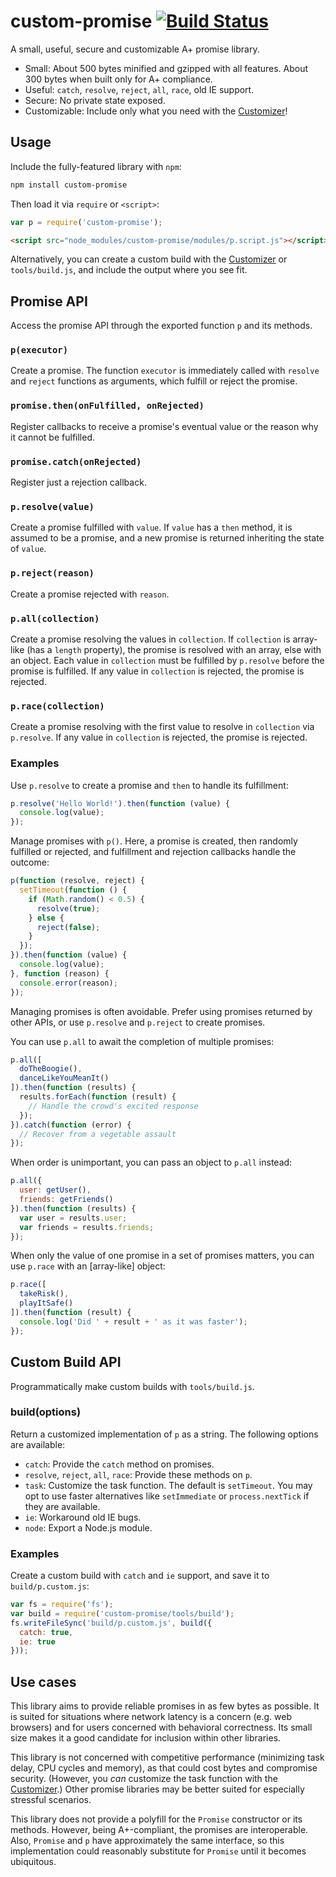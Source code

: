 # custom-promise [![Build Status](https://travis-ci.org/jacksonrayhamilton/custom-promise.svg?branch=master)](https://travis-ci.org/jacksonrayhamilton/custom-promise)

A small, useful, secure and customizable A+ promise library.

- Small: About 500 bytes minified and gzipped with all features.  About 300
  bytes when built only for A+ compliance.
- Useful: `catch`, `resolve`, `reject`, `all`, `race`, old IE support.
- Secure: No private state exposed.
- Customizable: Include only what you need with the [Customizer][]!

## Usage

Include the fully-featured library with `npm`:

```sh
npm install custom-promise
```

Then load it via `require` or `<script>`:

```js
var p = require('custom-promise');
```

```html
<script src="node_modules/custom-promise/modules/p.script.js"></script>
```

Alternatively, you can create a custom build with the [Customizer][] or
`tools/build.js`, and include the output where you see fit.

## Promise API

Access the promise API through the exported function `p` and its methods.

### `p(executor)`

Create a promise.  The function `executor` is immediately called with `resolve`
and `reject` functions as arguments, which fulfill or reject the promise.

### `promise.then(onFulfilled, onRejected)`

Register callbacks to receive a promise's eventual value or the reason why it
cannot be fulfilled.

### `promise.catch(onRejected)`

Register just a rejection callback.

### `p.resolve(value)`

Create a promise fulfilled with `value`.  If `value` has a `then` method, it is
assumed to be a promise, and a new promise is returned inheriting the state of
`value`.

### `p.reject(reason)`

Create a promise rejected with `reason`.

### `p.all(collection)`

Create a promise resolving the values in `collection`.  If `collection` is
array-like (has a `length` property), the promise is resolved with an array,
else with an object.  Each value in `collection` must be fulfilled by
`p.resolve` before the promise is fulfilled.  If any value in `collection` is
rejected, the promise is rejected.

### `p.race(collection)`

Create a promise resolving with the first value to resolve in `collection` via
`p.resolve`.  If any value in `collection` is rejected, the promise is rejected.

### Examples

Use `p.resolve` to create a promise and `then` to handle its fulfillment:

```js
p.resolve('Hello World!').then(function (value) {
  console.log(value);
});
```

Manage promises with `p()`.  Here, a promise is created, then randomly fulfilled
or rejected, and fulfillment and rejection callbacks handle the outcome:

```js
p(function (resolve, reject) {
  setTimeout(function () {
    if (Math.random() < 0.5) {
      resolve(true);
    } else {
      reject(false);
    }
  });
}).then(function (value) {
  console.log(value);
}, function (reason) {
  console.error(reason);
});
```

Managing promises is often avoidable.  Prefer using promises returned by other
APIs, or use `p.resolve` and `p.reject` to create promises.

You can use `p.all` to await the completion of multiple promises:

```js
p.all([
  doTheBoogie(),
  danceLikeYouMeanIt()
]).then(function (results) {
  results.forEach(function (result) {
    // Handle the crowd's excited response
  });
}).catch(function (error) {
  // Recover from a vegetable assault
});
```

When order is unimportant, you can pass an object to `p.all` instead:

```js
p.all({
  user: getUser(),
  friends: getFriends()
}).then(function (results) {
  var user = results.user;
  var friends = results.friends;
});
```

When only the value of one promise in a set of promises matters, you can use
`p.race` with an [array-like] object:

```js
p.race([
  takeRisk(),
  playItSafe()
]).then(function (result) {
  console.log('Did ' + result + ' as it was faster');
});
```

## Custom Build API

Programmatically make custom builds with `tools/build.js`.

### build(options)

Return a customized implementation of `p` as a string.  The following options
are available:

- `catch`: Provide the `catch` method on promises.
- `resolve`, `reject`, `all`, `race`: Provide these methods on `p`.
- `task`: Customize the task function.  The default is `setTimeout`.  You may
  opt to use faster alternatives like `setImmediate` or `process.nextTick` if
  they are available.
- `ie`: Workaround old IE bugs.
- `node`: Export a Node.js module.

### Examples

Create a custom build with `catch` and `ie` support, and save it to
`build/p.custom.js`:

```js
var fs = require('fs');
var build = require('custom-promise/tools/build');
fs.writeFileSync('build/p.custom.js', build({
  catch: true,
  ie: true
}));
```

## Use cases

This library aims to provide reliable promises in as few bytes as possible.  It
is suited for situations where network latency is a concern (e.g. web browsers)
and for users concerned with behavioral correctness.  Its small size makes it a
good candidate for inclusion within other libraries.

This library is not concerned with competitive performance (minimizing task
delay, CPU cycles and memory), as that could cost bytes and compromise security.
(However, you *can* customize the task function with the [Customizer][].)  Other
promise libraries may be better suited for especially stressful scenarios.

This library does not provide a polyfill for the `Promise` constructor or its
methods.  However, being A+-compliant, the promises are interoperable.  Also,
`Promise` and `p` have approximately the same interface, so this implementation
could reasonably substitute for `Promise` until it becomes ubiquitous.

[Customizer]: http://jacksonrayhamilton.github.io/custom-promise/
